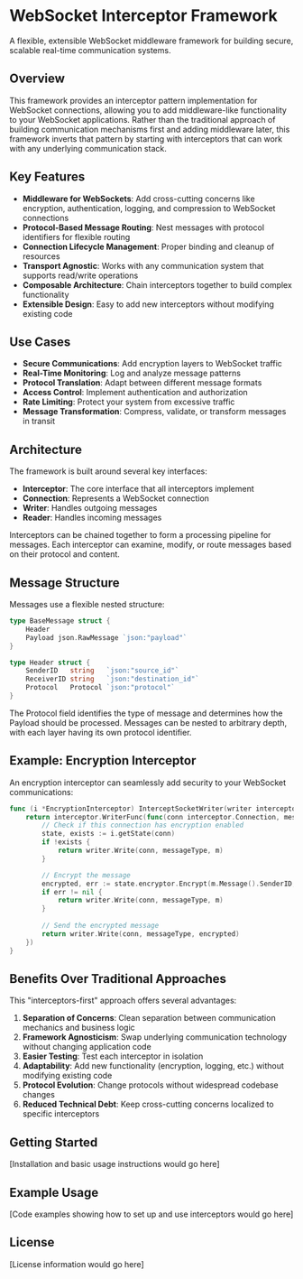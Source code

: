 # WebSocket Interceptor Framework

A flexible, extensible WebSocket middleware framework for building secure, scalable real-time communication systems.

## Overview

This framework provides an interceptor pattern implementation for WebSocket connections, allowing you to add middleware-like functionality to your WebSocket applications. Rather than the traditional approach of building communication mechanisms first and adding middleware later, this framework inverts that pattern by starting with interceptors that can work with any underlying communication stack.

## Key Features

- **Middleware for WebSockets**: Add cross-cutting concerns like encryption, authentication, logging, and compression to WebSocket connections
- **Protocol-Based Message Routing**: Nest messages with protocol identifiers for flexible routing
- **Connection Lifecycle Management**: Proper binding and cleanup of resources
- **Transport Agnostic**: Works with any communication system that supports read/write operations
- **Composable Architecture**: Chain interceptors together to build complex functionality
- **Extensible Design**: Easy to add new interceptors without modifying existing code

## Use Cases

- **Secure Communications**: Add encryption layers to WebSocket traffic
- **Real-Time Monitoring**: Log and analyze message patterns
- **Protocol Translation**: Adapt between different message formats
- **Access Control**: Implement authentication and authorization
- **Rate Limiting**: Protect your system from excessive traffic
- **Message Transformation**: Compress, validate, or transform messages in transit

## Architecture

The framework is built around several key interfaces:

- **Interceptor**: The core interface that all interceptors implement
- **Connection**: Represents a WebSocket connection
- **Writer**: Handles outgoing messages
- **Reader**: Handles incoming messages

Interceptors can be chained together to form a processing pipeline for messages. Each interceptor can examine, modify, or route messages based on their protocol and content.

## Message Structure

Messages use a flexible nested structure:

```go
type BaseMessage struct {
    Header
    Payload json.RawMessage `json:"payload"`
}

type Header struct {
    SenderID   string   `json:"source_id"`
    ReceiverID string   `json:"destination_id"`
    Protocol   Protocol `json:"protocol"`
}
```

The Protocol field identifies the type of message and determines how the Payload should be processed. Messages can be nested to arbitrary depth, with each layer having its own protocol identifier.

## Example: Encryption Interceptor

An encryption interceptor can seamlessly add security to your WebSocket communications:

```go
func (i *EncryptionInterceptor) InterceptSocketWriter(writer interceptor.Writer) interceptor.Writer {
    return interceptor.WriterFunc(func(conn interceptor.Connection, messageType websocket.MessageType, m message.Message) error {
        // Check if this connection has encryption enabled
        state, exists := i.getState(conn)
        if !exists {
            return writer.Write(conn, messageType, m)
        }

        // Encrypt the message
        encrypted, err := state.encryptor.Encrypt(m.Message().SenderID, m.Message().ReceiverID, m)
        if err != nil {
            return writer.Write(conn, messageType, m)
        }
        
        // Send the encrypted message
        return writer.Write(conn, messageType, encrypted)
    })
}
```

## Benefits Over Traditional Approaches

This "interceptors-first" approach offers several advantages:

1. **Separation of Concerns**: Clean separation between communication mechanics and business logic
2. **Framework Agnosticism**: Swap underlying communication technology without changing application code
3. **Easier Testing**: Test each interceptor in isolation
4. **Adaptability**: Add new functionality (encryption, logging, etc.) without modifying existing code
5. **Protocol Evolution**: Change protocols without widespread codebase changes
6. **Reduced Technical Debt**: Keep cross-cutting concerns localized to specific interceptors

## Getting Started

[Installation and basic usage instructions would go here]

## Example Usage

[Code examples showing how to set up and use interceptors would go here]

## License

[License information would go here]
